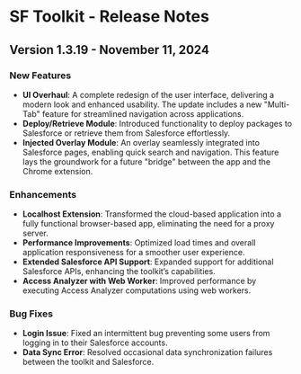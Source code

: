 # SF Toolkit - Release Notes

## Version 1.3.19 - November 11, 2024

### New Features
- **UI Overhaul**: A complete redesign of the user interface, delivering a modern look and enhanced usability. The update includes a new "Multi-Tab" feature for streamlined navigation across applications.
- **Deploy/Retrieve Module**: Introduced functionality to deploy packages to Salesforce or retrieve them from Salesforce effortlessly.
- **Injected Overlay Module**: An overlay seamlessly integrated into Salesforce pages, enabling quick search and navigation. This feature lays the groundwork for a future "bridge" between the app and the Chrome extension.

### Enhancements
- **Localhost Extension**: Transformed the cloud-based application into a fully functional browser-based app, eliminating the need for a proxy server.
- **Performance Improvements**: Optimized load times and overall application responsiveness for a smoother user experience.
- **Extended Salesforce API Support**: Expanded support for additional Salesforce APIs, enhancing the toolkit’s capabilities.
- **Access Analyzer with Web Worker**: Improved performance by executing Access Analyzer computations using web workers.

### Bug Fixes
- **Login Issue**: Fixed an intermittent bug preventing some users from logging in to their Salesforce accounts.
- **Data Sync Error**: Resolved occasional data synchronization failures between the toolkit and Salesforce.

